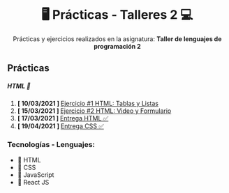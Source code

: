 <div style="text-align: center;">

<h1> 🖥 Prácticas - Talleres 2 💻 </h1> 

<span> Prácticas y ejercicios realizados en la asignatura: <b> Taller de lenguajes de programación 2  </b></span>

</div>

<h2> Prácticas </h2>
<h5> HTML 🧡</h5>
<ol>
    <li> <b> [ 10/03/2021 ] </b> <a href="https://github.com/JuanesGalvis/Talleres2/tree/master/HTML%20-%20P1"> Ejercicio #1 HTML: Tablas y Listas</a></li>
    <li> <b> [ 15/03/2021 ] </b> <a href="https://github.com/JuanesGalvis/Talleres2/tree/master/HTML%20-%20P2"> Ejercicio #2 HTML: Video y Formulario </a></li>
    <li> <b> [ 17/03/2021 ] </b> <a href="https://github.com/JuanesGalvis/PracticaHTML"> Entrega HTML ✅ </a></li>
    <li> <b> [ 19/04/2021 ] </b> <a href="https://github.com/IsabelaCeballos/Pr-ctica-2"> Entrega CSS ✅ </a></li>
</ol>

### Tecnologías - Lenguajes:
- 🧡 HTML
- 💙 CSS
- 💛 JavaScript
- 💙 React JS
